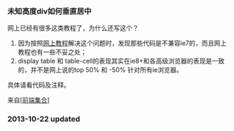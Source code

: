 ### 未知高度div如何垂直居中

网上已经有很多这类教程了，为什么还写这个？

1. 因为按照<a href="http://www.blueidea.com/tech/site/2006/3804.asp" target="_blank">网上教程</a>解决这个问题时，发现那些代码是不兼容ie7的，而且网上教程也有一些不妥之处；
2. display table 和 table-cell的表现其实在ie8+和各高级浏览器的表现是一致的，并不是网上说的top 50% 和 -50% 针对所有ie浏览器。

具体请看代码及注释。 

来自<a href="http://geek100.com"  target="_blank">[前端集合]</a>

### 2013-10-22 updated


